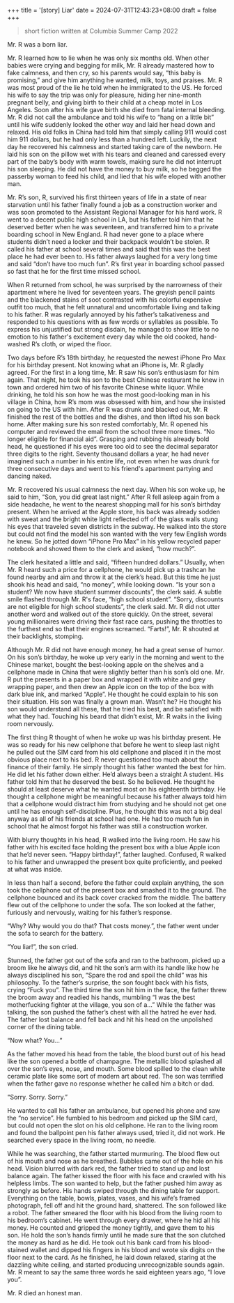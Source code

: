 +++
title = '[story] Liar'
date = 2024-07-31T12:43:23+08:00
draft = false
+++

> short fiction written at Columbia Summer Camp 2022

Mr. R was a born liar.
 
Mr. R learned how to lie when he was only six months old. When other babies were crying and begging for milk, Mr. R already mastered how to fake calmness, and then cry, so his parents would say, “this baby is promising,” and give him anything he wanted, milk, toys, and praises. Mr. R was most proud of the lie he told when he immigrated to the US. He forced his wife to say the trip was only for pleasure, hiding her nine-month pregnant belly, and giving birth to their child at a cheap motel in Los Angeles. Soon after his wife gave birth she died from fatal internal bleeding. Mr. R did not call the ambulance and told his wife to “hang on a little bit” until his wife suddenly looked the other way and laid her head down and relaxed. His old folks in China had told him that simply calling 911 would cost him 911 dollars, but he had only less than a hundred left. Luckily, the next day he recovered his calmness and started taking care of the newborn. He laid his son on the pillow wet with his tears and cleaned and caressed every part of the baby’s body with warm towels, making sure he did not interrupt his son sleeping. He did not have the money to buy milk, so he begged the passerby woman to feed his child, and lied that his wife eloped with another man.
 
Mr. R’s son, R, survived his first thirteen years of life in a state of near starvation until his father finally found a job as a construction worker and was soon promoted to the Assistant Regional Manager for his hard work. R went to a decent public high school in LA, but his father told him that he deserved better when he was seventeen, and transferred him to a private boarding school in New England. R had never gone to a place where students didn’t need a locker and their backpack wouldn’t be stolen. R called his father at school several times and said that this was the best place he had ever been to. His father always laughed for a very long time and said “don’t have too much fun”. R’s first year in boarding school passed so fast that he for the first time missed school.
 
When R returned from school, he was surprised by the narrowness of their apartment where he lived for seventeen years. The greyish pencil paints and the blackened stains of soot contrasted with his colorful expensive outfit too much, that he felt unnatural and uncomfortable living and talking to his father. R was regularly annoyed by his father’s talkativeness and responded to his questions with as few words or syllables as possible. To express his unjustified but strong disdain, he managed to show little to no emotion to his father's excitement every day while the old cooked, hand-washed R’s cloth, or wiped the floor.
 
Two days before R’s 18th birthday, he requested the newest iPhone Pro Max for his birthday present. Not knowing what an iPhone is, Mr. R gladly agreed. For the first in a long time, Mr. R saw his son’s enthusiasm for him again. That night, he took his son to the best Chinese restaurant he knew in town and ordered him two of his favorite Chinese white liquor. While drinking, he told his son how he was the most good-looking man in his village in China, how R’s mom was obsessed with him, and how she insisted on going to the US with him. After R was drunk and blacked out, Mr. R finished the rest of the bottles and the dishes, and then lifted his son back home. After making sure his son rested comfortably, Mr. R opened his computer and reviewed the email from the school three more times. “No longer eligible for financial aid”. Grasping and rubbing his already bold head, he questioned if his eyes were too old to see the decimal separator three digits to the right. Seventy thousand dollars a year, he had never imagined such a number in his entire life, not even when he was drunk for three consecutive days and went to his friend's apartment partying and dancing naked.
 
Mr. R recovered his usual calmness the next day. When his son woke up, he said to him, “Son, you did great last night.” After R fell asleep again from a side headache, he went to the nearest shopping mall for his son’s birthday present. When he arrived at the Apple store, his back was already sodden with sweat and the bright white light reflected off of the glass walls stung his eyes that traveled seven districts in the subway. He walked into the store but could not find the model his son wanted with the very few English words he knew. So he jotted down “iPhone Pro Max” in his yellow recycled paper notebook and showed them to the clerk and asked, “how much?”.
 
The clerk hesitated a little and said, “fifteen hundred dollars.” Usually, when Mr. R heard such a price for a cellphone, he would pick up a trashcan he found nearby and aim and throw it at the clerk’s head. But this time he just shook his head and said, “no money”, while looking down. “Is your son a student? We now have student summer discounts”, the clerk said. A subtle smile flashed through Mr. R's face, “high school student”. “Sorry, discounts are not eligible for high school students”, the clerk said. Mr. R did not utter another word and walked out of the store quickly. On the street, several young millionaires were driving their fast race cars, pushing the throttles to the furthest end so that their engines screamed.  “Farts!”, Mr. R shouted at their backlights, stomping.
 
Although Mr. R did not have enough money, he had a great sense of humor. On his son’s birthday, he woke up very early in the morning and went to the Chinese market, bought the best-looking apple on the shelves and a cellphone made in China that were slightly better than his son’s old one. Mr. R put the presents in a paper box and wrapped it with white and grey wrapping paper, and then drew an Apple icon on the top of the box with dark blue ink, and marked “Apple”. He thought he could explain to his son their situation. His son was finally a grown man. Wasn’t he? He thought his son would understand all these, that he tried his best, and be satisfied with what they had. Touching his beard that didn’t exist, Mr. R waits in the living room nervously.
 
The first thing R thought of when he woke up was his birthday present. He was so ready for his new cellphone that before he went to sleep last night he pulled out the SIM card from his old cellphone and placed it in the most obvious place next to his bed. R never questioned too much about the finance of their family. He simply thought his father wanted the best for him. He did let his father down either. He’d always been a straight A student. His father told him that he deserved the best. So he believed. He thought he should at least deserve what he wanted most on his eighteenth birthday. He thought a cellphone might be meaningful because his father always told him that a cellphone would distract him from studying and he should not get one until he has enough self-discipline. Plus, he thought this was not a big deal anyway as all of his friends at school had one. He had too much fun in school that he almost forgot his father was still a construction worker.
 
With blurry thoughts in his head, R walked into the living room. He saw his father with his excited face holding the present box with a blue Apple icon that he’d never seen. “Happy birthday!”, father laughed. Confused, R walked to his father and unwrapped the present box quite proficiently, and peeked at what was inside.
 
In less than half a second, before the father could explain anything, the son took the cellphone out of the present box and smashed it to the ground. The cellphone bounced and its back cover cracked from the middle. The battery flew out of the cellphone to under the sofa. The son looked at the father, furiously and nervously, waiting for his father’s response.
 
“Why? Why would you do that? That costs money.”, the father went under the sofa to search for the battery.
 
“You liar!”, the son cried.
 
Stunned, the father got out of the sofa and ran to the bathroom, picked up a broom like he always did, and hit the son’s arm with its handle like how he always disciplined his son, “Spare the rod and spoil the child” was his philosophy. To the father’s surprise, the son fought back with his fists, crying “Fuck you”. The third time the son hit him in the face, the father threw the broom away and readied his hands, mumbling “I was the best motherfucking fighter at the village, you son of a…” While the father was talking, the son pushed the father’s chest with all the hatred he ever had. The father lost balance and fell back and hit his head on the unpolished corner of the dining table.
 
“Now what? You…”
 
As the father moved his head from the table, the blood burst out of his head like the son opened a bottle of champagne. The metallic blood splashed all over the son’s eyes, nose, and mouth. Some blood spilled to the clean white ceramic plate like some sort of modern art about red. The son was terrified when the father gave no response whether he called him a bitch or dad.
 
“Sorry. Sorry. Sorry.”
 
He wanted to call his father an ambulance, but opened his phone and saw the “no service”. He fumbled to his bedroom and picked up the SIM card, but could not open the slot on his old cellphone. He ran to the living room and found the ballpoint pen his father always used, tried it, did not work. He searched every space in the living room, no needle.
 
While he was searching, the father started murmuring. The blood flew out of his mouth and nose as he breathed. Bubbles came out of the hole on his head. Vision blurred with dark red, the father tried to stand up and lost balance again. The father kissed the floor with his face and crawled with his helpless limbs. The son wanted to help, but the father pushed him away as strongly as before. His hands swiped through the dining table for support. Everything on the table, bowls, plates, vases, and his wife’s framed photograph, fell off and hit the ground hard, shattered. The son followed like a robot. The father smeared the floor with his blood from the living room to his bedroom’s cabinet. He went through every drawer, where he hid all his money. He counted and gripped the money tightly, and gave them to his son. He hold the son’s hands firmly until he made sure that the son clutched the money as hard as he did. He took out his bank card from his blood-stained wallet and dipped his fingers in his blood and wrote six digits on the floor next to the card. As he finished, he laid down relaxed, staring at the dazzling white ceiling, and started producing unrecognizable sounds again. Mr. R meant to say the same three words he said eighteen years ago, “I love you”.
 
Mr. R died an honest man.
